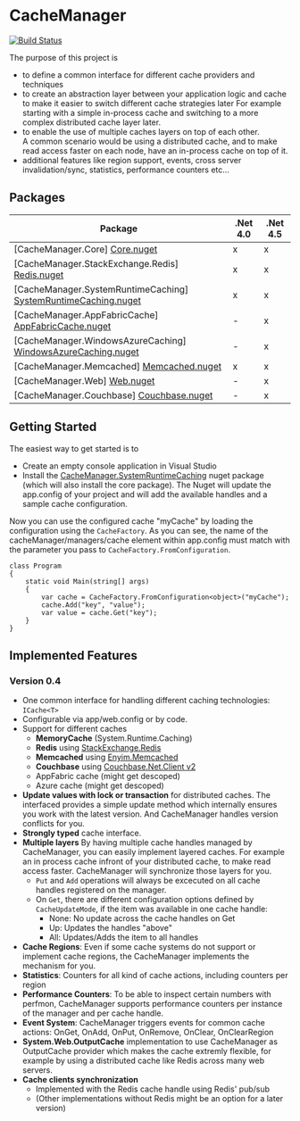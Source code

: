 # CacheManager

[![Build Status](https://travis-ci.org/MichaCo/CacheManager.svg?branch=master)](https://travis-ci.org/MichaCo/CacheManager)

The purpose of this project is 

* to define a common interface for different cache providers and techniques
* to create an abstraction layer between your application logic and cache to make it easier to switch different cache strategies later 
For example starting with a simple in-process cache and switching to a more complex distributed cache layer later.
* to enable the use of multiple caches layers on top of each other.   
A common scenario would be using a distributed cache, and to make read access faster on each node, have an in-process cache on top of it.  
* additional features like region support, events, cross server invalidation/sync, statistics, performance counters etc...

## Packages

| Package | .Net 4.0 | .Net 4.5
----------|----------|------------
| [CacheManager.Core] [Core.nuget] | x | x
| [CacheManager.StackExchange.Redis] [Redis.nuget] | x | x 
| [CacheManager.SystemRuntimeCaching] [SystemRuntimeCaching.nuget]  | x | x 
| [CacheManager.AppFabricCache] [AppFabricCache.nuget]  | - | x 
| [CacheManager.WindowsAzureCaching] [WindowsAzureCaching.nuget]  | - | x 
| [CacheManager.Memcached] [Memcached.nuget]  | x | x
| [CacheManager.Web] [Web.nuget]  | - | x
| [CacheManager.Couchbase] [Couchbase.nuget]  | - | x

## Getting Started
The easiest way to get started is to

* Create an empty console application in Visual Studio
* Install the [CacheManager.SystemRuntimeCaching](https://www.nuget.org/packages/CacheManager.SystemRuntimeCaching ) nuget package (which will also install the core package).
The Nuget will update the app.config of your project and will add the available handles and a sample cache configuration.

Now you can use the configured cache "myCache" by loading the configuration using the `CacheFactory`.
As you can see, the name of the cacheManager/managers/cache element within app.config must match with the parameter you pass to `CacheFactory.FromConfiguration`.

    class Program
    {
        static void Main(string[] args)
        {
            var cache = CacheFactory.FromConfiguration<object>("myCache");
            cache.Add("key", "value");
            var value = cache.Get("key");
        }
    }

## Implemented Features

### Version 0.4

* One common interface for handling different caching technologies: `ICache<T>`
* Configurable via app/web.config or by code.
* Support for different caches
    * **MemoryCache** (System.Runtime.Caching)
    * **Redis** using [StackExchange.Redis](https://github.com/StackExchange/StackExchange.Redis)
    * **Memcached** using [Enyim.Memcached](https://github.com/enyim/EnyimMemcached)
    * **Couchbase** using [Couchbase.Net.Client v2](https://github.com/couchbase/couchbase-net-client)
    * AppFabric cache (might get descoped)
    * Azure cache (might get descoped)
* **Update values with lock or transaction** for distributed caches. 
The interfaced provides a simple update method which internally ensures you work with the latest version.
And CacheManager handles version conflicts for you.
* **Strongly typed** cache interface.
* **Multiple layers**
By having multiple cache handles managed by CacheManager, you can easily implement layered caches. For example an in process cache infront of your distributed cache, to make read access faster.
CacheManager will synchronize those layers for you. 
    * `Put` and `Add` operations will always be excecuted on all cache handles registered on the manager.
    * On `Get`, there are different configuration options defined by `CacheUpdateMode`, if the item was available in one cache handle:
        * None: No update across the cache handles on Get
        * Up: Updates the handles "above"
        * All: Updates/Adds the item to all handles
* **Cache Regions**: Even if some cache systems do not support or implement cache regions, the CacheManager implements the mechanism for you.
* **Statistics**: Counters for all kind of cache actions, including counters per region
* **Performance Counters**: To be able to inspect certain numbers with perfmon, CacheManager supports performance counters per instance of the manager and per cache handle.
* **Event System**: CacheManager triggers events for common cache actions:
OnGet, OnAdd, OnPut, OnRemove, OnClear, OnClearRegion
* **System.Web.OutputCache** implementation to use CacheManager as OutputCache provider which makes the cache extremly flexible, for example by using a distributed cache like Redis across many web servers.
* **Cache clients synchronization** 
    * Implemented with the Redis cache handle using Redis' pub/sub
    * (Other implementations without Redis might be an option for a later version)

[Core.nuget]: https://www.nuget.org/packages/CacheManager.Core
[Redis.nuget]: https://www.nuget.org/packages/CacheManager.StackExchange.Redis 
[SystemRuntimeCaching.nuget]: https://www.nuget.org/packages/CacheManager.SystemRuntimeCaching
[AppFabricCache.nuget]: https://www.nuget.org/packages/CacheManager.AppFabricCache
[WindowsAzureCaching.nuget]: https://www.nuget.org/packages/CacheManager.WindowsAzureCaching
[Memcached.nuget]: https://www.nuget.org/packages/CacheManager.Memcached
[Web.nuget]: https://www.nuget.org/packages/CacheManager.Web
[Couchbase.nuget]: https://www.nuget.org/packages/CacheManager.Couchbase


 
 
 
 